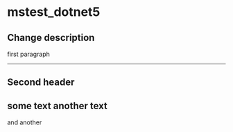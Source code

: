 # mstest_dotnet5

Change description
-------------
first paragraph


_______________________
Second header
---------------

some text
another text
-------------------
and another
